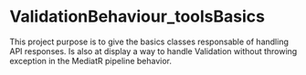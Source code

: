 # ValidationBehaviour_toolsBasics
This project purpose is to give the basics classes responsable of handling API responses. Is also at display
a way to handle Validation  without throwing exception in the MediatR pipeline behavior.
